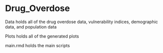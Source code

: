 # Drug_Overdose
Data holds all of the drug overdose data, vulnerability indices, demographic data, and population data

Plots holds all of the generated plots

main.rmd holds the main scripts
